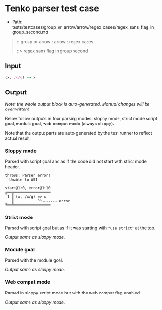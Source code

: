 # Tenko parser test case

- Path: tests/testcases/group_or_arrow/arrow/regex_cases/regex_sans_flag_in_group_second.md

> :: group or arrow : arrow : regex cases
>
> ::> regex sans flag in group second

## Input

`````js
(x, /x/g) => x
`````

## Output

_Note: the whole output block is auto-generated. Manual changes will be overwritten!_

Below follow outputs in four parsing modes: sloppy mode, strict mode script goal, module goal, web compat mode (always sloppy).

Note that the output parts are auto-generated by the test runner to reflect actual result.

### Sloppy mode

Parsed with script goal and as if the code did not start with strict mode header.

`````
throws: Parser error!
  Unable to ASI

start@1:0, error@1:10
╔══╦═════════════════
 1 ║ (x, /x/g) => x
   ║           ^^------- error
╚══╩═════════════════

`````

### Strict mode

Parsed with script goal but as if it was starting with `"use strict"` at the top.

_Output same as sloppy mode._

### Module goal

Parsed with the module goal.

_Output same as sloppy mode._

### Web compat mode

Parsed in sloppy script mode but with the web compat flag enabled.

_Output same as sloppy mode._

